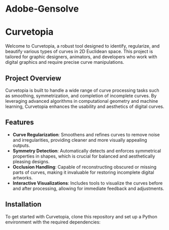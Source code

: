# Adobe-Gensolve

# Curvetopia

Welcome to Curvetopia, a robust tool designed to identify, regularize, and beautify various types of curves in 2D Euclidean space. This project is tailored for graphic designers, animators, and developers who work with digital graphics and require precise curve manipulations.

## Project Overview

Curvetopia is built to handle a wide range of curve processing tasks such as smoothing, symmetrization, and completion of incomplete curves. By leveraging advanced algorithms in computational geometry and machine learning, Curvetopia enhances the usability and aesthetics of digital curves.

## Features

- **Curve Regularization**: Smoothens and refines curves to remove noise and irregularities, providing cleaner and more visually appealing outputs.
- **Symmetry Detection**: Automatically detects and enforces symmetrical properties in shapes, which is crucial for balanced and aesthetically pleasing designs.
- **Occlusion Handling**: Capable of reconstructing obscured or missing parts of curves, making it invaluable for restoring incomplete digital artworks.
- **Interactive Visualizations**: Includes tools to visualize the curves before and after processing, allowing for immediate feedback and adjustments.

## Installation

To get started with Curvetopia, clone this repository and set up a Python environment with the required dependencies:


